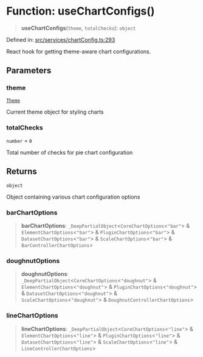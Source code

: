 # Function: useChartConfigs()

> **useChartConfigs**(`theme`, `totalChecks`): `object`

Defined in: [src/services/chartConfig.ts:293](https://github.com/Nick2bad4u/Uptime-Watcher/blob/3cce0c3b352c8390536ca3c7399ece50a05faf18/src/services/chartConfig.ts#L293)

React hook for getting theme-aware chart configurations.

## Parameters

### theme

[`Theme`](../../../theme/types/interfaces/Theme.md)

Current theme object for styling charts

### totalChecks

`number` = `0`

Total number of checks for pie chart configuration

## Returns

`object`

Object containing various chart configuration options

### barChartOptions

> **barChartOptions**: `_DeepPartialObject`\<`CoreChartOptions`\<`"bar"`\> & `ElementChartOptions`\<`"bar"`\> & `PluginChartOptions`\<`"bar"`\> & `DatasetChartOptions`\<`"bar"`\> & `ScaleChartOptions`\<`"bar"`\> & `BarControllerChartOptions`\>

### doughnutOptions

> **doughnutOptions**: `_DeepPartialObject`\<`CoreChartOptions`\<`"doughnut"`\> & `ElementChartOptions`\<`"doughnut"`\> & `PluginChartOptions`\<`"doughnut"`\> & `DatasetChartOptions`\<`"doughnut"`\> & `ScaleChartOptions`\<`"doughnut"`\> & `DoughnutControllerChartOptions`\>

### lineChartOptions

> **lineChartOptions**: `_DeepPartialObject`\<`CoreChartOptions`\<`"line"`\> & `ElementChartOptions`\<`"line"`\> & `PluginChartOptions`\<`"line"`\> & `DatasetChartOptions`\<`"line"`\> & `ScaleChartOptions`\<`"line"`\> & `LineControllerChartOptions`\>
